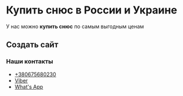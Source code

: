 <h1>Купить снюс в России и Украине</h1>
<p>У нас можно <strong>купить снюс</strong> по самым выгодным ценам</p>

<h2>Создать сайт</h2>
<h3>Наши контакты</h3>
<ul>
	<li><a href="tel:+380675680230">+380675680230</a></li>
	<li><a href="viber://chat?number=+380675680230">Viber</a></li>
	<li><a href="//api.whatsapp.com/send?phone=380675680230&amp;text=Привет">What's App</a></li>
</ul>
